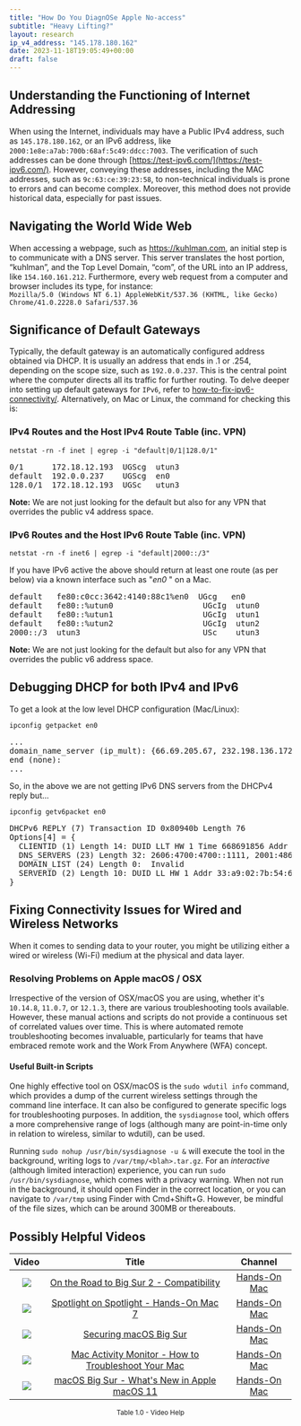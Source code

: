 ```yaml
---
title: "How Do You DiagnOSe Apple No-access"
subtitle: "Heavy Lifting?"
layout: research
ip_v4_address: "145.178.180.162"
date: 2023-11-18T19:05:49+00:00
draft: false
---
```


## Understanding the Functioning of Internet Addressing

When using the Internet, individuals may have a Public IPv4 address, such as ```145.178.180.162```, or an IPv6 address, like ```2000:1e8e:a7ab:700b:68af:5c49:ddcc:7003```. The verification of such addresses can be done through [https://test-ipv6.com/](https://test-ipv6.com/). However, conveying these addresses, including the MAC addresses, such as ```9c:63:ce:39:23:58```, to non-technical individuals is prone to errors and can become complex. Moreover, this method does not provide historical data, especially for past issues.
## Navigating the World Wide Web

When accessing a webpage, such as https://kuhlman.com, an initial step is to communicate with a DNS server. This server translates the host portion, “kuhlman”, and the Top Level Domain, “com”, of the URL into an IP address, like ```154.160.161.212```. Furthermore, every web request from a computer and browser includes its type, for instance: <br>```Mozilla/5.0 (Windows NT 6.1) AppleWebKit/537.36 (KHTML, like Gecko) Chrome/41.0.2228.0 Safari/537.36```
## Significance of Default Gateways

Typically, the default gateway is an automatically configured address obtained via DHCP. It is usually an address that ends in .1 or .254, depending on the scope size, such as ```192.0.0.237```. This is the central point where the computer directs all its traffic for further routing. To delve deeper into setting up default gateways for ```IPv6```, refer to [how-to-fix-ipv6-connectivity/](/blog/how-to-fix-ipv6-connectivity/). Alternatively, on Mac or Linux, the command for checking this is:
### IPv4 Routes and the Host IPv4 Route Table (inc. VPN)
```netstat -rn -f inet | egrep -i "default|0/1|128.0/1"```

<pre>
0/1      172.18.12.193  UGScg  utun3
default  192.0.0.237    UGScg  en0
128.0/1  172.18.12.193  UGSc   utun3</pre>

**Note:** We are not just looking for the default but also for any VPN that overrides the public v4 address space.

### IPv6 Routes and the Host IPv6 Route Table (inc. VPN)
```netstat -rn -f inet6 | egrep -i "default|2000::/3"```

If you have IPv6 active the above should return at least one route (as per below) via a known interface such as "_en0_ " on a Mac. 

<pre>
default   fe80:c0cc:3642:4140:88c1%en0  UGcg   en0
default   fe80::%utun0                   UGcIg  utun0
default   fe80::%utun1                   UGcIg  utun1
default   fe80::%utun2                   UGcIg  utun2
2000::/3  utun3                          USc    utun3</pre>

**Note:** We are not just looking for the default but also for any VPN that overrides the public v6 address space.
<br>

## Debugging DHCP for both IPv4 and IPv6

To get a look at the low level DHCP configuration (Mac/Linux): 

```ipconfig getpacket en0```

<pre>
...
domain_name_server (ip_mult): {66.69.205.67, 232.198.136.172}
end (none):
...</pre>

So, in the above we are not getting IPv6 DNS servers from the DHCPv4 reply but...

```ipconfig getv6packet en0```

<pre>
DHCPv6 REPLY (7) Transaction ID 0x80940b Length 76
Options[4] = {
  CLIENTID (1) Length 14: DUID LLT HW 1 Time 668691856 Addr 9c:63:ce:39:23:58
  DNS_SERVERS (23) Length 32: 2606:4700:4700::1111, 2001:4860:4860::8844
  DOMAIN_LIST (24) Length 0:  Invalid
  SERVERID (2) Length 10: DUID LL HW 1 Addr 33:a9:02:7b:54:6f
}</pre>




## Fixing Connectivity Issues for Wired and Wireless Networks

When it comes to sending data to your router, you might be utilizing either a wired or wireless (Wi-Fi) medium at the physical and data layer.
### Resolving Problems on Apple macOS / OSX
Irrespective of the version of OSX/macOS you are using, whether it's ```10.14.8```, ```11.0.7```, or ```12.1.3```, there are various troubleshooting tools available. However, these manual actions and scripts do not provide a continuous set of correlated values over time. This is where automated remote troubleshooting becomes invaluable, particularly for teams that have embraced remote work and the Work From Anywhere (WFA) concept.
#### Useful Built-in Scripts
One highly effective tool on OSX/macOS is the ```sudo wdutil info``` command, which provides a dump of the current wireless settings through the command line interface. It can also be configured to generate specific logs for troubleshooting purposes. In addition, the ```sysdiagnose``` tool, which offers a more comprehensive range of logs (although many are point-in-time only in relation to wireless, similar to wdutil), can be used.

Running ```sudo nohup /usr/bin/sysdiagnose -u &``` will execute the tool in the background, writing logs to ```/var/tmp/<blah>.tar.gz```. For an *interactive* (although limited interaction) experience, you can run ```sudo /usr/bin/sysdiagnose```, which comes with a privacy warning. When not run in the background, it should open Finder in the correct location, or you can navigate to ```/var/tmp``` using Finder with Cmd+Shift+G. However, be mindful of the file sizes, which can be around 300MB or thereabouts.
## Possibly Helpful Videos

<link href="/plugins/lity/css/lity.min.css" rel="stylesheet">
<script src="/plugins/lity/js/lity.min.js"></script>
<div class="table1-start"></div>

|Video | Title | Channel |
| :---: | :---: | :---: |
|<a href="https://www.youtube.com/watch?v=HEbK-Tignuc" data-lity><img src="https://i.ytimg.com/vi/HEbK-Tignuc/default.jpg" class="img-fluid"></a>|<a href="https://www.youtube.com/watch?v=HEbK-Tignuc" data-lity>On the Road to Big Sur 2 - Compatibility</a>|<a target="_blank" href="https://www.youtube.com/channel/UCg43DP8MdHVcl4rFK_delBg" >Hands-On Mac</a>|
|<a href="https://www.youtube.com/watch?v=RslZ4W1EPqk" data-lity><img src="https://i.ytimg.com/vi/RslZ4W1EPqk/default.jpg" class="img-fluid"></a>|<a href="https://www.youtube.com/watch?v=RslZ4W1EPqk" data-lity>Spotlight on Spotlight - Hands-On Mac 7</a>|<a target="_blank" href="https://www.youtube.com/channel/UCg43DP8MdHVcl4rFK_delBg" >Hands-On Mac</a>|
|<a href="https://www.youtube.com/watch?v=7KdhJimuhNw" data-lity><img src="https://i.ytimg.com/vi/7KdhJimuhNw/default.jpg" class="img-fluid"></a>|<a href="https://www.youtube.com/watch?v=7KdhJimuhNw" data-lity>Securing macOS Big Sur</a>|<a target="_blank" href="https://www.youtube.com/channel/UCg43DP8MdHVcl4rFK_delBg" >Hands-On Mac</a>|
|<a href="https://www.youtube.com/watch?v=TWzWd_DiaJ0" data-lity><img src="https://i.ytimg.com/vi/TWzWd_DiaJ0/default.jpg" class="img-fluid"></a>|<a href="https://www.youtube.com/watch?v=TWzWd_DiaJ0" data-lity>Mac Activity Monitor - How to Troubleshoot Your Mac</a>|<a target="_blank" href="https://www.youtube.com/channel/UCg43DP8MdHVcl4rFK_delBg" >Hands-On Mac</a>|
|<a href="https://www.youtube.com/watch?v=JMKi6o9kaZI" data-lity><img src="https://i.ytimg.com/vi/JMKi6o9kaZI/default.jpg" class="img-fluid"></a>|<a href="https://www.youtube.com/watch?v=JMKi6o9kaZI" data-lity>macOS Big Sur - What&#39;s New in Apple macOS 11</a>|<a target="_blank" href="https://www.youtube.com/channel/UCg43DP8MdHVcl4rFK_delBg" >Hands-On Mac</a>|

<center><small>Table 1.0 - Video Help</small></center>
 <br>
<div class="table1-end"></div>
<script type="text/javascript">
(function() {
    $('div.table1-start').nextUntil('div.table1-end', 'table').addClass('table thead-dark table-striped table-responsive rounded').attr('id', 't1');
    $('#t1').find('thead').addClass('thead-dark');
})();
</script>

